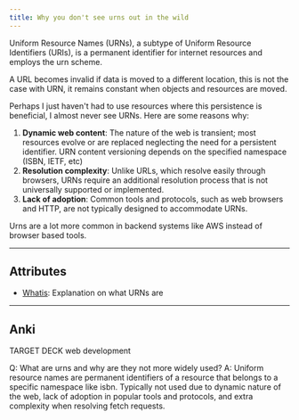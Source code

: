```yaml
---
title: Why you don't see urns out in the wild
---
```

Uniform Resource Names (URNs), a subtype of Uniform Resource Identifiers (URIs), is a permanent identifier for internet resources and employs the urn scheme. 

A URL becomes invalid if data is moved to a different location, this is not the case with URN, it remains constant when objects and resources are moved.

Perhaps I just haven't had to use resources where this persistence is beneficial, I almost never see URNs. Here are some reasons why:
1. **Dynamic web content**: The nature of the web is transient; most resources evolve or are replaced neglecting the need for a persistent identifier. URN content versioning depends on the specified namespace (ISBN, IETF, etc)
2. **Resolution complexity**: Unlike URLs, which resolve easily through browsers, URNs require an additional resolution process that is not universally supported or implemented.
3. **Lack of adoption**: Common tools and protocols, such as web browsers and HTTP, are not typically designed to accommodate URNs.

Urns are a lot more common in backend systems like AWS instead of browser based tools.

---
## Attributes
- [Whatis](https://www.techtarget.com/whatis/definition/URN-Uniform-Resource-Name): Explanation on what URNs are

----
## Anki

TARGET DECK
web development

Q: What are urns and why are they not more widely used?
A: Uniform resource names are permanent identifiers of a resource that belongs to a specific namespace like isbn. Typically not used due to dynamic nature of the web, lack of adoption in popular tools and protocols, and extra complexity when resolving fetch requests.
<!--ID: 1699898456754-->
